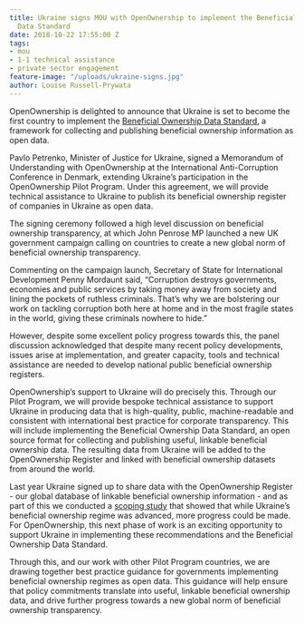 ```yaml
---
title: Ukraine signs MOU with OpenOwnership to implement the Beneficial Ownership
  Data Standard
date: 2018-10-22 17:55:00 Z
tags:
- mou
- 1-1 technical assistance
- private sector engagement
feature-image: "/uploads/ukraine-signs.jpg"
author: Louise Russell-Prywata
---
```


OpenOwnership is delighted to announce that Ukraine is set to become the first country to implement the [Beneficial Ownership Data Standard](http://standard.openownership.org/en/schema-beta-2/), a framework for collecting and publishing beneficial ownership information as open data.

Pavlo Petrenko, Minister of Justice for Ukraine, signed a Memorandum of Understanding with OpenOwnership at the International Anti-Corruption Conference in Denmark, extending Ukraine’s participation in the OpenOwnership Pilot Program. Under this agreement, we will provide technical assistance to Ukraine to publish its beneficial ownership register of companies in Ukraine as open data.

The signing ceremony followed a high level discussion on beneficial ownership transparency, at which John Penrose MP launched a new UK government campaign calling on countries to create a new global norm of beneficial ownership transparency.

Commenting on the campaign launch, Secretary of State for International Development Penny Mordaunt said, “Corruption destroys governments, economies and public services by taking money away from society and lining the pockets of ruthless criminals. That’s why we are bolstering our work on tackling corruption both here at home and in the most fragile states in the world, giving these criminals nowhere to hide.”

However, despite some excellent policy progress towards this, the panel discussion acknowledged that despite many recent policy developments, issues arise at implementation, and greater capacity, tools and technical assistance are needed to develop national public beneficial ownership registers.

OpenOwnership’s support to Ukraine will do precisely this. Through our Pilot Program, we will provide bespoke technical assistance to support Ukraine in producing data that is high-quality, public, machine-readable and consistent with international best practice for corporate transparency. This will include implementing the Beneficial Ownership Data Standard, an open source format for collecting and publishing useful, linkable beneficial ownership data. The resulting data from Ukraine will be added to the OpenOwnership Register and linked with beneficial ownership datasets from around the world.

Last year Ukraine signed up to share data with the OpenOwnership Register - our global database of linkable beneficial ownership information - and as part of this we conducted a [scoping study](https://openownership.org/news/beneficial-ownership-transparency-in-ukraine-whats-next/) that showed that while Ukraine’s beneficial ownership regime was advanced, more progress could be made. For OpenOwnership, this next phase of work is an exciting opportunity to support Ukraine in implementing these recommendations and the Beneficial Ownership Data Standard.

Through this, and our work with other Pilot Program countries, we are drawing together best practice guidance for governments implementing beneficial ownership regimes as open data. This guidance will help ensure that policy commitments translate into useful, linkable beneficial ownership data, and drive further progress towards a new global norm of beneficial ownership transparency.